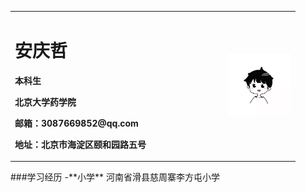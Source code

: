 <table border="0">
  <tr>
    <td width="75%">
      <h1>安庆哲</h1>
      <p><b>本科生</b></P>
      <P><b>北京大学药学院</b></P>
      <P><b>邮箱：3087669852@qq.com</b></p>
      <p><b>地址：北京市海淀区颐和园路五号</b></p>
    </td>
    <td width="25%">
      <img src="/anqingzhe.jpg" width="100">
    </td>
  </tr>
</table>
###学习经历
-**小学**
河南省滑县慈周寨李方屯小学
